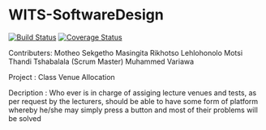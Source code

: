 # WITS-SoftwareDesign
[![Build Status](https://travis-ci.org/MS35/WitsSoftwareDesign.svg?branch=dev)](https://travis-ci.org/MS35/WitsSoftwareDesign)
<a href='https://coveralls.io/github/MS35/WitsSoftwareDesign?branch=dev'>
<img src='https://coveralls.io/repos/github/MS35/WitsSoftwareDesign/badge.svg?branch=dev' alt='Coverage Status' />
</a>

Contributers: Motheo Sekgetho
              Masingita Rikhotso
              Lehlohonolo Motsi
              Thandi Tshabalala (Scrum Master)
              Muhammed Variawa
              
Project     : Class Venue Allocation

Decription  : Who ever is in charge of assiging lecture venues and
              tests, as per request by the lecturers, should
              be able to have some form of platform whereby he/she
              may simply press a button and most of their problems will be solved
              

